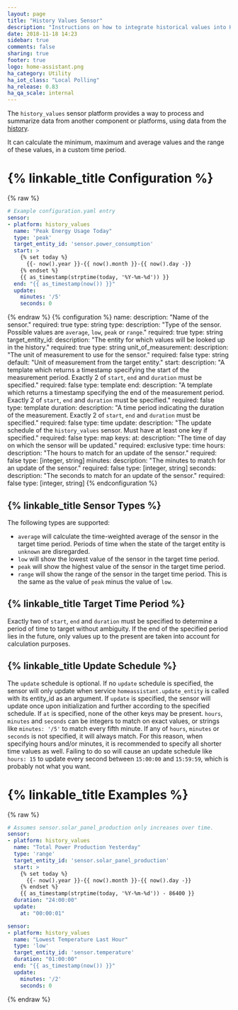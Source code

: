 ```yaml
---
layout: page
title: "History Values Sensor"
description: "Instructions on how to integrate historical values into Home Assistant."
date: 2018-11-18 14:23
sidebar: true
comments: false
sharing: true
footer: true
logo: home-assistant.png
ha_category: Utility
ha_iot_class: "Local Polling"
ha_release: 0.83
ha_qa_scale: internal
---
```



The `history_values` sensor platform provides a way to process and summarize data from another component or platforms, using data from the [history](/components/history/).

It can calculate the minimum, maximum and average values and the range of these values, in a custom time period.

# {% linkable_title Configuration %}
{% raw %}
```yaml
# Example configuration.yaml entry
sensor:
- platform: history_values
  name: "Peak Energy Usage Today"
  type: 'peak'
  target_entity_id: 'sensor.power_consumption'
  start: >
    {% set today %}
      {{- now().year }}-{{ now().month }}-{{ now().day -}}
    {% endset %}
    {{ as_timestamp(strptime(today, '%Y-%m-%d')) }}
  end: "{{ as_timestamp(now()) }}"
  update:
    minutes: '/5'
    seconds: 0
```
{% endraw %}
{% configuration %}
name:
  description: "Name of the sensor."
  required: true
  type: string
type:
  description: "Type of the sensor. Possible values are `average`, `low`, `peak` or `range`."
  required: true
  type: string
target_entity_id:
  description: "The entity for which values will be looked up in the history."
  required: true
  type: string
unit_of_measurement:
  description: "The unit of measurement to use for the sensor."
  required: false
  type: string
  default: "Unit of measurement from the target entity."
start:
  description: "A template which returns a timestamp specifying the start of the measurement period. Exactly 2 of `start`, `end` and `duration` must be specified."
  required: false
  type: template
end:
  description: "A template which returns a timestamp specifying the end of the measurement period. Exactly 2 of `start`, `end` and `duration` must be specified."
  required: false
  type: template
duration:
  description: "A time period indicating the duration of the measurement. Exactly 2 of `start`, `end` and `duration` must be specified."
  required: false
  type: time
update:
  description: "The update schedule of the `history_values` sensor. Must have at least one key if specified."
  required: false
  type: map
  keys:
    at:
      description: "The time of day on which the sensor will be updated."
      required: exclusive
      type: time
    hours:
      description: "The hours to match for an update of the sensor."
      required: false
      type: [integer, string]
    minutes:
      description: "The minutes to match for an update of the sensor."
      required: false
      type: [integer, string]
    seconds:
      description: "The seconds to match for an update of the sensor."
      required: false
      type: [integer, string]
{% endconfiguration %}

## {% linkable_title Sensor Types %}
The following types are supported:
* `average` will calculate the time-weighted average of the sensor in the target time period. Periods of time when the state of the target entity is `unknown` are disregarded.
* `low` will show the lowest value of the sensor in the target time period.
* `peak` will show the highest value of the sensor in the target time period.
* `range` will show the range of the sensor in the target time period. This is the same as the value of `peak` minus the value of `low`.

## {% linkable_title Target Time Period %}
Exactly two of `start`, `end` and `duration` must be specified to determine a period of time to target without ambiguity. If the end of the specified period lies in the future, only values up to the present are taken into account for calculation purposes.

## {% linkable_title Update Schedule %}
The `update` schedule is optional. If no `update` schedule is specified, the sensor will only update when service `homeassistant.update_entity` is called with its entity_id as an argument. If `update` is specified, the sensor will update once upon initialization and further according to the specified schedule.
If `at` is specified, none of the other keys may be present. `hours`, `minutes` and `seconds` can be integers to match on exact values, or strings like `minutes: '/5'` to match every fifth minute. If any of `hours`, `minutes` or `seconds` is not specified, it will always match. For this reason, when specifying hours and/or minutes, it is recommended to specify all shorter time values as well. Failing to do so will cause an update schedule like `hours: 15` to update every second between `15:00:00` and `15:59:59`, which is probably not what you want.


# {% linkable_title Examples %}
{% raw %}
```yaml
# Assumes sensor.solar_panel_production only increases over time.
sensor:
- platform: history_values
  name: "Total Power Production Yesterday"
  type: 'range'
  target_entity_id: 'sensor.solar_panel_production'
  start: >
    {% set today %}
      {{- now().year }}-{{ now().month }}-{{ now().day -}}
    {% endset %}
    {{ as_timestamp(strptime(today, '%Y-%m-%d')) - 86400 }}
  duration: "24:00:00"
  update:
    at: "00:00:01"
```
```yaml
sensor:
- platform: history_values
  name: "Lowest Temperature Last Hour"
  type: 'low'
  target_entity_id: 'sensor.temperature'
  duration: "01:00:00"
  end: "{{ as_timestamp(now()) }}"
  update:
    minutes: '/2'
    seconds: 0
```
{% endraw %}

